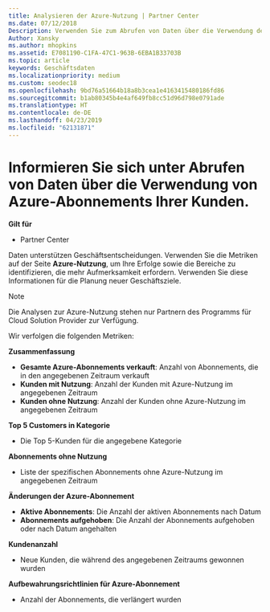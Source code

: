 ```yaml
---
title: Analysieren der Azure-Nutzung | Partner Center
ms.date: 07/12/2018
Description: Verwenden Sie zum Abrufen von Daten über die Verwendung des Azure-Abonnements Ihrer Kunden Partnercenter.
Author: Xansky
ms.author: mhopkins
ms.assetid: E7081190-C1FA-47C1-963B-6EBA1B33703B
ms.topic: article
keywords: Geschäftsdaten
ms.localizationpriority: medium
ms.custom: seodec18
ms.openlocfilehash: 9bd76a51664b18a8b3cea1e4163415480186fd86
ms.sourcegitcommit: b1ab80345b4e4af649fb8cc51d96d798e0791ade
ms.translationtype: HT
ms.contentlocale: de-DE
ms.lasthandoff: 04/23/2019
ms.locfileid: "62131871"
---
```

# <a name="get-data-about-the-usage-of-your-customers-azure-subscriptions"></a>Informieren Sie sich unter Abrufen von Daten über die Verwendung von Azure-Abonnements Ihrer Kunden. 

**Gilt für**
- Partner Center

Daten unterstützen Geschäftsentscheidungen. Verwenden Sie die Metriken auf der Seite **Azure-Nutzung**, um Ihre Erfolge sowie die Bereiche zu identifizieren, die mehr Aufmerksamkeit erfordern. Verwenden Sie diese Informationen für die Planung neuer Geschäftsziele.

> [!NOTE]
> Die Analysen zur Azure-Nutzung stehen nur Partnern des Programms für Cloud Solution Provider zur Verfügung.

Wir verfolgen die folgenden Metriken:

**Zusammenfassung**  
 - **Gesamte Azure-Abonnements verkauft**: Anzahl von Abonnements, die in den angegebenen Zeitraum verkauft  
 - **Kunden mit Nutzung**: Anzahl der Kunden mit Azure-Nutzung im angegebenen Zeitraum  
 - **Kunden ohne Nutzung**: Anzahl der Kunden ohne Azure-Nutzung im angegebenen Zeitraum  

**Top 5 Customers in Kategorie**  
 -  Die Top 5-Kunden für die angegebene Kategorie  

**Abonnements ohne Nutzung**  
 -  Liste der spezifischen Abonnements ohne Azure-Nutzung im angegebenen Zeitraum  

**Änderungen der Azure-Abonnement**  
 - **Aktive Abonnements**: Die Anzahl der aktiven Abonnements nach Datum  
 - **Abonnements aufgehoben**: Die Anzahl der Abonnements aufgehoben oder nach Datum angehalten  

**Kundenanzahl**
 - Neue Kunden, die während des angegebenen Zeitraums gewonnen wurden  

**Aufbewahrungsrichtlinien für Azure-Abonnement**  
 - Anzahl der Abonnements, die verlängert wurden   
  